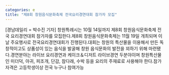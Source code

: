 ```yaml
---
categories: e
title: "제8회 창원음식문화축제 전국요리경연대회 참가자 모집"
---
```

[경남데일리 = 박수진 기자] 창원특례시는 10월 14일까지 제8회 창원음식문화축제 전국 요리경연대회 참가자를 모집한다.제8회 창원음식문화축제는 11월 19일 개최되며 이날 주요행사로 전국요리경연대회가 진행된다.대회는 창원의 특산물을 이용해서 만든 독창적이고도 상품성이 있는 음식을 발굴해 창원 음식문화의 발전을 꾀하기 위해 마련됐다.경연분야는 라이브 요리경연과 케이크＆디저트 라이브경연 두분야이며 창원특산물인 미더덕, 아귀, 피조개, 단감, 참다래, 수박 등을 요리의 주재료로 사용해야 한다.참가자격은 고등학생이상 전국 누구나 참여가능